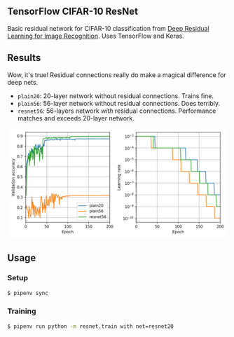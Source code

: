 ## TensorFlow CIFAR-10 ResNet

Basic residual network for CIFAR-10 classification from [Deep Residual Learning for Image Recognition](https://arxiv.org/abs/1512.03385).
Uses TensorFlow and Keras.

## Results

Wow, it's true! Residual connections really do make a magical
difference for deep nets.

* `plain20`: 20-layer network without residual connections. Trains fine.
* `plain56`: 56-layer network without residual connections. Does terribly.
* `resnet56`: 56-layers network *with* residual connections.
  Performance matches and exceeds 20-layer network.

![](images/results.png)

## Usage

### Setup

```bash
$ pipenv sync
```

### Training

```bash
$ pipenv run python -m resnet.train with net=resnet20
```
